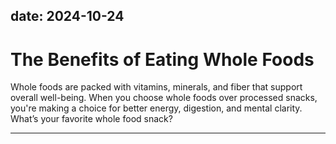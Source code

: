 date: 2024-10-24
---

# The Benefits of Eating Whole Foods  
Whole foods are packed with vitamins, minerals, and fiber that support overall well-being. When you choose whole foods over processed snacks, you're making a choice for better energy, digestion, and mental clarity. What’s your favorite whole food snack?

---
